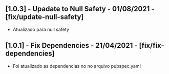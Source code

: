 ## [1.0.3] - Upadate to Null Safety - 01/08/2021 - [fix/update-null-safety]
* Atualizado para null safety

## [1.0.1] - Fix Dependencies - 21/04/2021 - [fix/fix-dependencies]
* Foi atualizado as dependencias no no arquivo pubspec.yaml